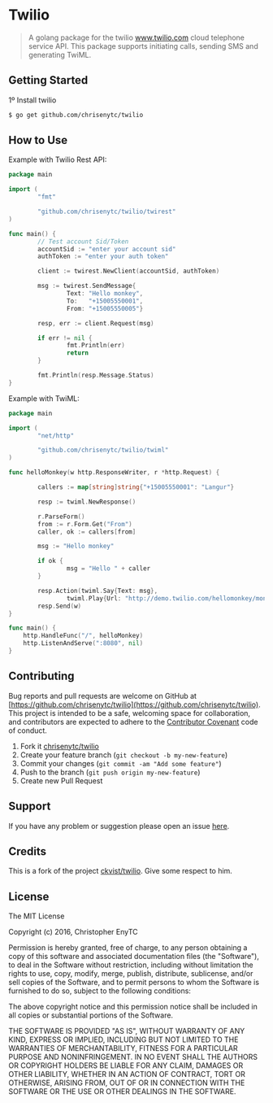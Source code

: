 # Twilio

> A golang package for the twilio www.twilio.com cloud telephone service API. This package supports initiating calls, sending SMS and generating TwiML.

## Getting Started

1º Install twilio

```bash
$ go get github.com/chrisenytc/twilio
```

## How to Use

Example with Twilio Rest API:

```go
package main

import (
		"fmt"

        "github.com/chrisenytc/twilio/twirest"
)

func main() {
        // Test account Sid/Token
        accountSid := "enter your account sid"
        authToken := "enter your auth token"

        client := twirest.NewClient(accountSid, authToken)

        msg := twirest.SendMessage{
                Text: "Hello monkey",
                To:   "+15005550001",
                From: "+15005550005"}

        resp, err := client.Request(msg)

        if err != nil {
                fmt.Println(err)
                return
        }

        fmt.Println(resp.Message.Status)
}
```

Example with TwiML:

```go
package main

import (
        "net/http"

		"github.com/chrisenytc/twilio/twiml"
)

func helloMonkey(w http.ResponseWriter, r *http.Request) {

        callers := map[string]string{"+15005550001": "Langur"}

        resp := twiml.NewResponse()

        r.ParseForm()
        from := r.Form.Get("From")
        caller, ok := callers[from]

        msg := "Hello monkey"

        if ok {
                msg = "Hello " + caller
        }

        resp.Action(twiml.Say{Text: msg},
                twiml.Play{Url: "http://demo.twilio.com/hellomonkey/monkey.mp3")
        resp.Send(w)
}

func main() {
    http.HandleFunc("/", helloMonkey)
    http.ListenAndServe(":8080", nil)
}
```

## Contributing

Bug reports and pull requests are welcome on GitHub at [https://github.com/chrisenytc/twilio](https://github.com/chrisenytc/twilio). This project is intended to be a safe, welcoming space for collaboration, and contributors are expected to adhere to the [Contributor Covenant](http://contributor-covenant.org) code of conduct.

1. Fork it [chrisenytc/twilio](https://github.com/chrisenytc/twilio/fork)
2. Create your feature branch (`git checkout -b my-new-feature`)
3. Commit your changes (`git commit -am "Add some feature"`)
4. Push to the branch (`git push origin my-new-feature`)
5. Create new Pull Request

## Support
If you have any problem or suggestion please open an issue [here](https://github.com/chrisenytc/twilio/issues).

## Credits
This is a fork of the project [ckvist/twilio](https://bitbucket.org/ckvist/twilio). Give some respect to him.

## License 

The MIT License

Copyright (c) 2016, Christopher EnyTC

Permission is hereby granted, free of charge, to any person
obtaining a copy of this software and associated documentation
files (the "Software"), to deal in the Software without
restriction, including without limitation the rights to use,
copy, modify, merge, publish, distribute, sublicense, and/or sell
copies of the Software, and to permit persons to whom the
Software is furnished to do so, subject to the following
conditions:

The above copyright notice and this permission notice shall be
included in all copies or substantial portions of the Software.

THE SOFTWARE IS PROVIDED "AS IS", WITHOUT WARRANTY OF ANY KIND,
EXPRESS OR IMPLIED, INCLUDING BUT NOT LIMITED TO THE WARRANTIES
OF MERCHANTABILITY, FITNESS FOR A PARTICULAR PURPOSE AND
NONINFRINGEMENT. IN NO EVENT SHALL THE AUTHORS OR COPYRIGHT
HOLDERS BE LIABLE FOR ANY CLAIM, DAMAGES OR OTHER LIABILITY,
WHETHER IN AN ACTION OF CONTRACT, TORT OR OTHERWISE, ARISING
FROM, OUT OF OR IN CONNECTION WITH THE SOFTWARE OR THE USE OR
OTHER DEALINGS IN THE SOFTWARE.

